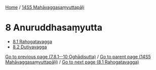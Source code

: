 
[Home](/) / [14S5 Mahāvaggasaṃyuttapāḷi](../14S5.md)

# 8 Anuruddhasaṃyutta

* [8.1 Rahogatavagga](8/8.1.md)
* [8.2 Dutiyavagga](8/8.2.md)

[Go to previous page (7.8.1--10 Oghādisutta)](7/7.8/7.8.1--10.md) / [Go to parent page (14S5 Mahāvaggasaṃyuttapāḷi)](0.md) / [Go to next page (8.1 Rahogatavagga)](8/8.1.md)


